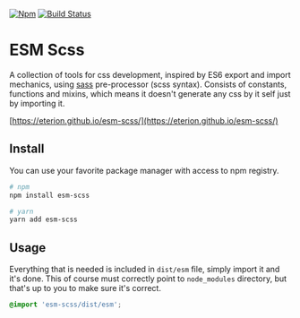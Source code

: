 <!-- prettier-ignore -->
[![Npm](https://img.shields.io/npm/v/esm-scss.svg?style=flat-square)](https://www.npmjs.com/package/esm-scss)
[![Build Status](https://img.shields.io/travis/Eterion/esm-scss/master.svg?style=flat-square)](https://travis-ci.org/Eterion/esm-scss)

# ESM Scss

A collection of tools for css development, inspired by ES6 export and import
mechanics, using [sass](http://sass-lang.com/) pre-processor (scss syntax).
Consists of constants, functions and mixins, which means it doesn't generate any
css by it self just by importing it.

[https://eterion.github.io/esm-scss/](https://eterion.github.io/esm-scss/)

## Install

You can use your favorite package manager with access to npm registry.

```bash
# npm
npm install esm-scss

# yarn
yarn add esm-scss
```

## Usage

Everything that is needed is included in `dist/esm` file, simply import it and
it's done. This of course must correctly point to `node_modules` directory, but
that's up to you to make sure it's correct.

```scss
@import 'esm-scss/dist/esm';
```
